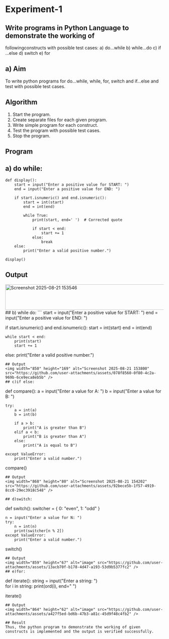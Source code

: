 # Experiment-1
##  Write programs in Python Language to demonstrate the working of
followingconstructs with possible test cases: a) do…while b) while…do c)
if …else d) switch e) for

## a) Aim
To write python programs for do…while, while, for, switch and if…else and test with possible test
cases.

## Algorithm
1.	Start the program.
2. Create separate files for each given program.
3. Write simple program for each construct.
4. Test the program with possible test cases.
5. Stop the program. 

## Program
## a) do while:
```
def display():
    start = input("Enter a positive value for START: ")
    end = input("Enter a positive value for END: ")

    if start.isnumeric() and end.isnumeric():
        start = int(start)
        end = int(end)

        while True:
            print(start, end=' ')  # Corrected quote

            if start < end:
                start += 1
            else:
                break
    else:
        print("Enter a valid positive number.")

display()
```
## Output
<img width="577" height="81" alt="Screenshot 2025-08-21 153546" src="https://github.com/user-attachments/assets/e20c1879-4ca8-41a1-a4b4-d6debf567d74" />
## b) while do:
```
start = input("Enter a positive value for START: ") 
end = input("Enter a positive value for END: ") 

if start.isnumeric() and end.isnumeric():
    start = int(start)
    end = int(end)

    while start < end:
        print(start)
        start += 1
else:
    print("Enter a valid positive number.")
```
## Output
<img width="850" height="169" alt="Screenshot 2025-08-21 153800" src="https://github.com/user-attachments/assets/078f8560-0f80-4c2a-969b-6ce9eca8eb5b" />
## c)if else:
```
def compare():
    a = input("Enter a value for A: ")
    b = input("Enter a value for B: ")
    
    try:
        a = int(a)
        b = int(b)

        if a > b:
            print("A is greater than B")
        elif a < b:
            print("B is greater than A")
        else:
            print("A is equal to B")
    
    except ValueError:
        print("Enter a valid number.")

compare()
```
## Output
<img width="868" height="80" alt="Screenshot 2025-08-21 154202" src="https://github.com/user-attachments/assets/92bece5b-1f57-4919-8cc0-29ec3918c548" />

## d)switch:
```
def switch():
    switcher = {
        0: "even",
        1: "odd"
    }

    n = input("Enter a value for N: ")
    try:
        n = int(n)
        print(switcher[n % 2])
    except ValueError:
        print("Enter a valid number.")

switch()
```
## Output
<img width="859" height="67" alt="image" src="https://github.com/user-attachments/assets/13acb70f-b178-4d47-a193-53d9b5377fc2" />
## e)for:
```
def iterate():
    string = input("Enter a string: ")  
    for i in string:
        print(ord(i), end=" ")

iterate()
```
## Output
<img width="864" height="62" alt="image" src="https://github.com/user-attachments/assets/a427f5ed-bd6b-47b3-a81c-45d9f48c4fb2" />

## Result
Thus, the python program to demonstrate the working of given constructs is implemented and the output is verified successfully.



